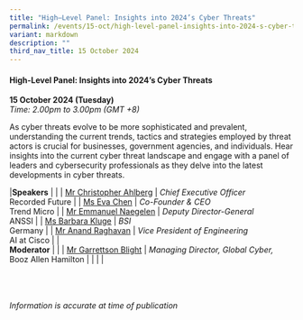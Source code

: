 ```yaml
---
title: "High–Level Panel: Insights into 2024’s Cyber Threats"
permalink: /events/15-oct/high-level-panel-insights-into-2024-s-cyber-threats/
variant: markdown
description: ""
third_nav_title: 15 October 2024
---
```

#### **High-Level Panel: Insights into 2024’s Cyber Threats**

**15 October 2024 (Tuesday)**  
*Time: 2.00pm to 3.00pm (GMT +8)*

As cyber threats evolve to be more sophisticated and prevalent, understanding the current trends, tactics and strategies employed by threat actors is crucial for businesses, government agencies, and individuals. Hear insights into the current cyber threat landscape and engage with a panel of leaders and cybersecurity professionals as they delve into the latest developments in cyber threats.

|**Speakers**          |                                                              |
| [Mr Christopher Ahlberg](/speakers/mr-christopher-ahlberg/)  | *Chief Executive Officer* <br>Recorded Future      |
| [Ms Eva Chen](/speakers/ms-eva-chen/)  | *Co-Founder &amp; CEO* <br>Trend Micro      |
| [Mr Emmanuel Naegelen](/speakers/mr-emmanuel-naegelen/)  | *Deputy Director-General* <br>ANSSI      |
| [Ms Barbara Kluge](/speakers/ms-barbara-kluge/)  | *BSI* <br>Germany      |
| [Mr Anand Raghavan](/speakers/mr-anand-raghavan/)  | *Vice President of Engineering* <br>AI at Cisco      |
|<br> **Moderator**          |                                                           |
| [Mr Garrettson Blight](/speakers/mr-garrettson-blight/)  | *Managing Director, Global Cyber,*<br>Booz Allen Hamilton                |
| | |


<br><br><br>
*Information is accurate at time of publication*